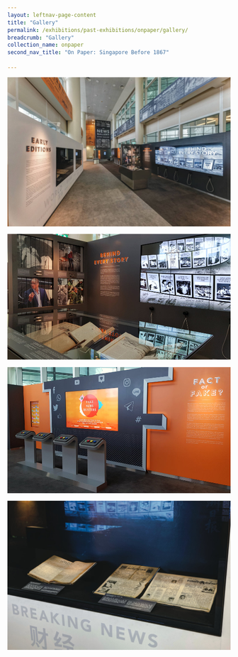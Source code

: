 ```yaml
---
layout: leftnav-page-content
title: "Gallery"
permalink: /exhibitions/past-exhibitions/onpaper/gallery/
breadcrumb: "Gallery"
collection_name: onpaper
second_nav_title: "On Paper: Singapore Before 1867"

---
```


![Photo of the News Gallery's introduction wall. Tall multimedia touchscreens next to it are featuring 'behind the scenes' information on news articles.](/images/event-images/newsgallery/news-gallery-image_1.jpg)

![Photo of the News Gallery's 'Behind Every Story' section. It features sliding handles to display different images, along with tall multimedia touchscreens. A showcase featuring physical news articles is in the foreground.](/images/event-images/newsgallery/news-gallery-image_2.jpg)

![Photo of the News Gallery's 'Fake News Busters' section. It is an interactive game with four player stations.](/images/event-images/newsgallery/news-gallery-image_3.jpg)

![Photo of the News Gallery's rare item showcase, featuring decades-old newspapers.](/images/event-images/newsgallery/news-gallery-image_4.jpg)